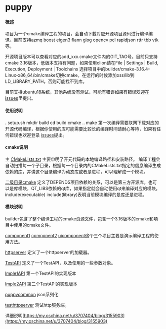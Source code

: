 # puppy
#### 概述
项目为一个cmake编译工程的项目，会自动下载对应开源项目源码进行编译编译。目前支持azmq boost eigen3  flann glog opencv pcl rapidjson rttr tbb vtk等。

开源项目版本可以查看对应的add_xxx.cmake文件内的GIT_TAG号。目前只支持cmake 3.16版本，低版本支持有问题，如果使用clion请在File | Settings | Build, Execution, Deployment | Toolchains 选择项目中的builder/cmake-3.16.4-Linux-x86_64/bin/cmake切换cmake，在运行的时候添加oss/lib到LD_LIBRARY_PATH，否则可能找不到库。

目前支持ubuntu18系统，其他系统没有测试，可能有错误如果有错误欢迎在 [issues](https://gitee.com/qq2820/puppy/issues "With a Title")里提出。

#### 使用说明

. setup.sh
mkdir build
cd build 
cmake ..
make 
第一次编译需要联网下载对应的开源代码编译，根据你使用的库可能需要比较长的编译时间请耐心等待，如果有任何错误也欢迎登录 [issues](https://gitee.com/qq2820/puppy/issues "With a Title")提出。

#### cmake说明
主 [CMakeLists.txt](https://gitee.com/qq2820/puppy/blob/master/CMakeLists.txt "With a Title") 主要申明了开元代码的本地编译路径和安装路径。
编译工程会自动扫描每一个子目录，根据每一个目录内的CMakeLists.txt指定的信息编译生成依赖的库，并讲这个目录编译为动态库或者是进程，可以理解成一个模块。

[二级目录cmake](https://gitee.com/qq2820/puppy/blob/master/uicomponent/CMakeLists.txt "With a Title") 定义了DEPENDS项目依赖的关系，可以是第三方开源库，也可以是库模块，QT_LIBS依赖的qt库，如果指定就会自动使用qt来编译对应的模块。
include(executable)  include(library)表明当前模块编译的是库还是进程。

#### 模块说明
builder包含了整个编译工程的cmake资源文件，包含一个3.16版本的cmake和项目中使用的cmake文件。

[component1](https://gitee.com/qq2820/puppy/tree/master/component1) [component2](https://gitee.com/qq2820/puppy/tree/master/component2) [uicomponent](https://gitee.com/qq2820/puppy/tree/master/uicomponent)这个三个项目主要是演示编译工程的使用方法。

[httpserver](https://gitee.com/qq2820/puppy/tree/master/httpserver)  定义了一个httpserver的加载器。

[TestAPI](https://gitee.com/qq2820/puppy/tree/master/TestAPI)   定义了一个TestAPI，以及使用的一些参数对象。   

[Imple1API](https://gitee.com/qq2820/puppy/tree/master/Imple1API)       第一个TestAPI的实现版本

[Imple2API](https://gitee.com/qq2820/puppy/tree/master/Imple2API)        第二个TestAPI的实现版本                      

[puppycommon](https://gitee.com/qq2820/puppy/tree/master/puppycommon)     json系列化

[testhttpserver](https://gitee.com/qq2820/puppy/tree/master/testhttpserver)    测试http服务端。

详细说明[https://my.oschina.net/u/3707404/blog/3155903](https://my.oschina.net/u/3707404/blog/3155903)